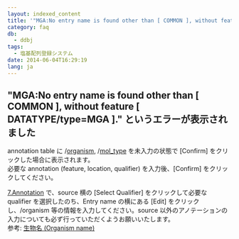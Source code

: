```yaml
---
layout: indexed_content
title: '"MGA:No entry name is found other than [ COMMON ], without feature [ DATATYPE/type=MGA ]." というエラーが表示されました'
category: faq
db:
  - ddbj
tags: 
  - 塩基配列登録システム
date: 2014-06-04T16:29:19
lang: ja
---
```


## "MGA:No entry name is found other than [ COMMON ], without feature [ DATATYPE/type=MGA ]." というエラーが表示されました

<p>annotation table に /<a href="/ddbj/qualifiers.html#organism">organism</a>, /<a href="/ddbj/qualifiers.html#mol_type">mol_type</a> を未入力の状態で [Confirm] をクリックした場合に表示されます。<br>必要な annotation (feature, location, qualifier) を入力後、[Confirm] をクリックしてください。</p>
<p><a href="/ddbj/web-submission-help.html#flow-7">7.Annotation</a> で、source 横の [Select Qualifier] をクリックして必要な qualifier を選択したのち、Entry name の横にある [Edit] をクリックし、/organism 等の情報を入力してください。source 以外のアノテーションの入力についても必ず行っていただくようお願いいたします。<br>
  <!-- Nucleotide Sequence Submission System -->参考: <a href="/ddbj/web-submission-help.html#flow-7-4">生物名 (Organism name)</a></p>
